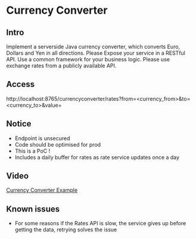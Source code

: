 # Currency Converter

## Intro

Implement a server­side Java currency converter, which converts Euro, Dollars and Yen 
in all directions. Please Expose your service in a RESTful API. Use a common 
framework for your business logic. Please use exchange rates from a publicly available 
API.

## Access

http://localhost:8765/currencyconverter/rates?from=<currency_from>&to=<currency_to>&value=<value>

## Notice

- Endpoint is unsecured
- Code should be optimised for prod
- This is a PoC !
- Includes a daily buffer for rates as rate service updates once a day

## Video

[Currency Converter Example](https://www.youtube.com/watch?v=3B1OduROSfg)

## Known issues
- For some reasons if the Rates API is slow, the service gives up before getting the data, retrying solves the issue